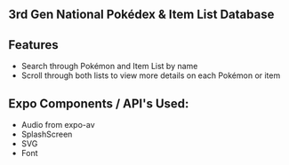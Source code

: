 ## 3rd Gen National Pokédex & Item List Database

## Features

-   Search through Pokémon and Item List by name
-   Scroll through both lists to view more details on each Pokémon or item

## Expo Components / API's Used:

-   Audio from expo-av
-   SplashScreen
-   SVG
-   Font
